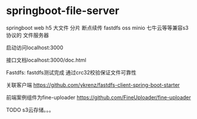 # springboot-file-server
springboot web h5 大文件 分片 断点续传 fastdfs oss minio 七牛云等等兼容s3协议的 文件服务器

启动访问localhost:3000

接口文档localhost:3000/doc.html

Fastdfs: fastdfs测试完成 通过crc32校验保证文件可靠性

关联客户端 https://github.com/ykrenz/fastdfs-client-spring-boot-starter

前端案例组件为fine-uploader https://github.com/FineUploader/fine-uploader

TODO s3云存储。。。

